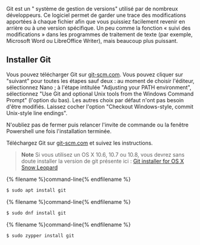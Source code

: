 Git est un " système de gestion de versions" utilisé par de nombreux développeurs. Ce logiciel permet de garder une trace des modifications apportées à chaque fichier afin que vous puissiez facilement revenir en arrière ou à une version spécifique. Un peu comme la fonction « suivi des modifications » dans les programmes de traitement de texte (par exemple, Microsoft Word ou LibreOffice Writer), mais beaucoup plus puissant.

## Installer Git

<!--sec data-title="Installing Git: Windows" data-id="git_install_windows"
data-collapse=true ces-->

Vous pouvez télécharger Git sur [git-scm.com](https://git-scm.com/). Vous pouvez cliquer sur "suivant" pour toutes les étapes sauf deux : au moment de choisir l'éditeur, sélectionnez Nano ; à l'étape intitulée "Adjusting your PATH environment", sélectionnez "Use Git and optional Unix tools from the Windows Command Prompt" (l'option du bas). Les autres choix par défaut n'ont pas besoin d'être modifiés. Laissez cocher l'option "Checkout Windows-style, commit Unix-style line endings".

N'oubliez pas de fermer puis relancer l'invite de commande ou la fenêtre Powershell une fois l'installation terminée. <!--endsec-->

<!--sec data-title="Installing Git: macOS" data-id="git_install_OSX"
data-collapse=true ces-->

Téléchargez Git sur [git-scm.com](https://git-scm.com/) et suivez les instructions.

> **Note** Si vous utilisez un OS X 10.6, 10.7 ou 10.8, vous devrez sans doute installer la version de git présente ici : [Git installer for OS X Snow Leopard](https://sourceforge.net/projects/git-osx-installer/files/git-2.3.5-intel-universal-snow-leopard.dmg/download)

<!--endsec-->

<!--sec data-title="Installing Git: Debian or Ubuntu" data-id="git_install_debian_ubuntu"
data-collapse=true ces-->

{% filename %}command-line{% endfilename %}

```bash
$ sudo apt install git
```

<!--endsec-->

<!--sec data-title="Installing Git: Fedora" data-id="git_install_fedora"
data-collapse=true ces-->

{% filename %}command-line{% endfilename %}

```bash
$ sudo dnf install git
```

<!--endsec-->

<!--sec data-title="Installing Git: openSUSE" data-id="git_install_openSUSE"
data-collapse=true ces-->

{% filename %}command-line{% endfilename %}

```bash
$ sudo zypper install git
```

<!--endsec-->